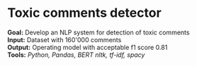 # Toxic comments detector

**Goal:** Develop an NLP system for detection of toxic comments  
**Input:** Dataset with 160'000 comments  
**Output:** Operating model with acceptable f1 score 0.81  
**Tools:** *Python, Pandas, BERT nltk, tf-idf, spacy*  

